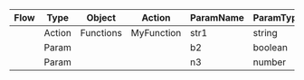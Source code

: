 | Flow | Type   | Object    | Action     | ParamName | ParamType | ParamValue |
| ---- | ------ | --------- | ---------- | --------- | --------- | ---------- |
|      | Action | Functions | MyFunction | str1      | string    | Some Test  |
|      | Param  |           |            | b2        | boolean   | false      |
|      | Param  |           |            | n3        | number    | 0          |
